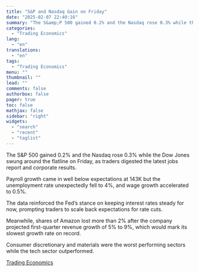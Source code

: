 ```yaml
---
title: "S&P and Nasdaq Gain on Friday"
date: "2025-02-07 22:40:16"
summary: "The S&amp;P 500 gained 0.2% and the Nasdaq rose 0.3% while the Dow Jones swung around the flatline on Friday, as traders digested the latest jobs report and corporate results.Payroll growth came in well below expectations at 143K but the unemployment rate unexpectedly fell to 4%, and wage growth accelerated..."
categories:
  - "Trading Economics"
lang:
  - "en"
translations:
  - "en"
tags:
  - "Trading Economics"
menu: ""
thumbnail: ""
lead: ""
comments: false
authorbox: false
pager: true
toc: false
mathjax: false
sidebar: "right"
widgets:
  - "search"
  - "recent"
  - "taglist"
---
```


The S&P 500 gained 0.2% and the Nasdaq rose 0.3% while the Dow Jones swung around the flatline on Friday, as traders digested the latest jobs report and corporate results.

Payroll growth came in well below expectations at 143K but the unemployment rate unexpectedly fell to 4%, and wage growth accelerated to 0.5%.

The data reinforced the Fed’s stance on keeping interest rates steady for now, prompting traders to scale back expectations for rate cuts.

Meanwhile, shares of Amazon lost more than 2% after the company projected first-quarter revenue growth of 5% to 9%, which would mark its slowest growth rate on record.

Consumer discretionary and materials were the worst performing sectors while the tech sector outperformed.

[Trading Economics](https://www.tradingview.com/news/te_news:447163:0-s-p-and-nasdaq-gain-on-friday/)
